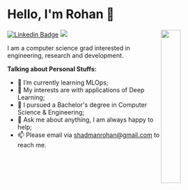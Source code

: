 # Hello, I'm Rohan 👋
<img align='right' src="https://i.pinimg.com/originals/b9/49/c8/b949c86a570df07a7440abe39405834c.gif" width="30%">

[![Linkedin Badge](https://img.shields.io/badge/-ShadmanRohan-blue?style=flat-square&logo=Linkedin&logoColor=white&link=https://www.linkedin.com/in/shadmanrohan/)](https://www.linkedin.com/in/shadmanrohan/)  ![](https://komarev.com/ghpvc/?username=ShadmanRohan&style=flat-square)





I am a computer science grad interested in engineering, research and development. 

**Talking about Personal Stuffs:**

- 🌱 I’m currently learning MLOps; 
- 🤔 My interests are with applications of Deep Learning;
- 💼 I pursued a Bachelor's degree in Computer Science & Engineering;
- 💬 Ask me about anything, I am always happy to help;
- 📫 Please email via shadmanrohan@gmail.com to reach me.
